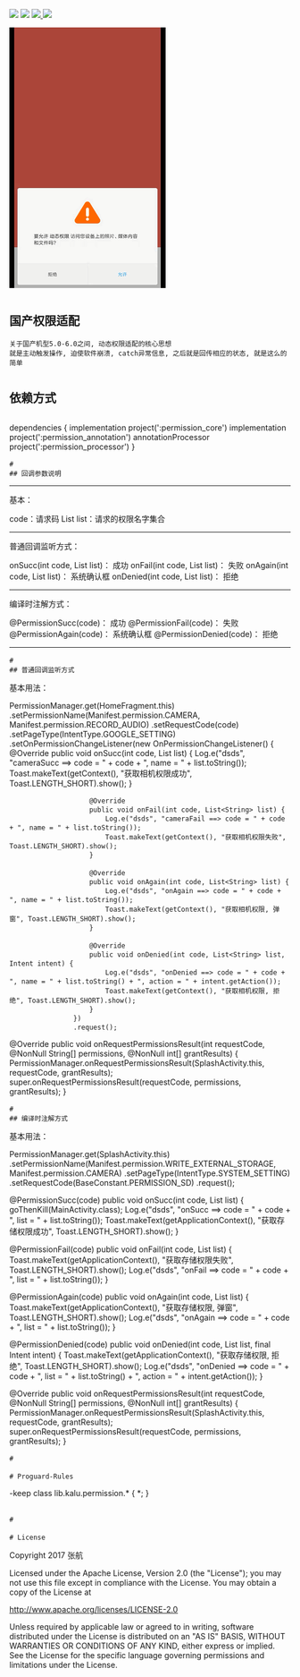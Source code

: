  ![](https://img.shields.io/badge/Build-Passing-green.svg) ![](https://img.shields.io/badge/API%20-14+-green.svg) [ ![](https://img.shields.io/badge/%E4%BD%9C%E8%80%85-%E5%BC%A0%E8%88%AA-red.svg) ](http://www.jianshu.com/u/22a5d2ee8385) ![](https://img.shields.io/badge/%E9%82%AE%E7%AE%B1-153437803@qq.com-red.svg)

![image](https://github.com/153437803/PermissionManager/blob/master/image_20180510214150.gif ) 

#
## 国产权限适配
```
关于国产机型5.0-6.0之间, 动态权限适配的核心思想
就是主动触发操作, 迫使软件崩溃, catch异常信息, 之后就是回传相应的状态, 就是这么的简单
```
#
## 依赖方式
```
```
dependencies {
    implementation project(':permission_core')
    implementation project(':permission_annotation')
    annotationProcessor project(':permission_processor')
}
```
#
## 回调参数说明
```
----------------------------------------------------------------------------------

基本：

code：请求码
List<String> list：请求的权限名字集合

----------------------------------------------------------------------------------

普通回调监听方式：

onSucc(int code, List<String> list)： 成功
onFail(int code, List<String> list)： 失败
onAgain(int code, List<String> list)： 系统确认框
onDenied(int code, List<String> list)： 拒绝

----------------------------------------------------------------------------------

编译时注解方式：

@PermissionSucc(code)： 成功
@PermissionFail(code)： 失败
@PermissionAgain(code)： 系统确认框
@PermissionDenied(code)： 拒绝

----------------------------------------------------------------------------------
```
#
## 普通回调监听方式
```
基本用法：

PermissionManager.get(HomeFragment.this)
                 .setPermissionName(Manifest.permission.CAMERA, Manifest.permission.RECORD_AUDIO)
                 .setRequestCode(code)
                 .setPageType(IntentType.GOOGLE_SETTING)
                 .setOnPermissionChangeListener(new OnPermissionChangeListener() {
                        @Override
                        public void onSucc(int code, List<String> list) {
                            Log.e("dsds", "cameraSucc ==> code = " + code + ", name = " + list.toString());
                            Toast.makeText(getContext(), "获取相机权限成功", Toast.LENGTH_SHORT).show();
                        }

                        @Override
                        public void onFail(int code, List<String> list) {
                            Log.e("dsds", "cameraFail ==> code = " + code + ", name = " + list.toString());
                            Toast.makeText(getContext(), "获取相机权限失败", Toast.LENGTH_SHORT).show();
                        }

                        @Override
                        public void onAgain(int code, List<String> list) {
                            Log.e("dsds", "onAgain ==> code = " + code + ", name = " + list.toString());
                            Toast.makeText(getContext(), "获取相机权限, 弹窗", Toast.LENGTH_SHORT).show();
                        }

                        @Override
                        public void onDenied(int code, List<String> list, Intent intent) {
                            Log.e("dsds", "onDenied ==> code = " + code + ", name = " + list.toString() + ", action = " + intent.getAction());
                            Toast.makeText(getContext(), "获取相机权限, 拒绝", Toast.LENGTH_SHORT).show();
                        }
                    })
                    .request();
                    
@Override
public void onRequestPermissionsResult(int requestCode, @NonNull String[] permissions, @NonNull int[] grantResults) {
    PermissionManager.onRequestPermissionsResult(SplashActivity.this, requestCode, grantResults);
    super.onRequestPermissionsResult(requestCode, permissions, grantResults);
}
```
#
## 编译时注解方式
```
基本用法：

PermissionManager.get(SplashActivity.this)
                 .setPermissionName(Manifest.permission.WRITE_EXTERNAL_STORAGE, Manifest.permission.CAMERA)
                 .setPageType(IntentType.SYSTEM_SETTING)
                 .setRequestCode(BaseConstant.PERMISSION_SD)
                 .request();
                 
@PermissionSucc(code)
public void onSucc(int code, List<String> list) {
    goThenKill(MainActivity.class);
    Log.e("dsds", "onSucc ==> code = " + code + ", list = " + list.toString());
    Toast.makeText(getApplicationContext(), "获取存储权限成功", Toast.LENGTH_SHORT).show();
}

@PermissionFail(code)
public void onFail(int code, List<String> list) {
    Toast.makeText(getApplicationContext(), "获取存储权限失败", Toast.LENGTH_SHORT).show();
    Log.e("dsds", "onFail ==> code = " + code + ", list = " + list.toString());
}

@PermissionAgain(code)
public void onAgain(int code, List<String> list) {
    Toast.makeText(getApplicationContext(), "获取存储权限, 弹窗", Toast.LENGTH_SHORT).show();
    Log.e("dsds", "onAgain ==> code = " + code + ", list = " + list.toString());
}

@PermissionDenied(code)
public void onDenied(int code, List<String> list, final Intent intent) {
    Toast.makeText(getApplicationContext(), "获取存储权限, 拒绝", Toast.LENGTH_SHORT).show();
    Log.e("dsds", "onDenied ==> code = " + code + ", list = " + list.toString() + ", action = " + intent.getAction());
}

@Override
public void onRequestPermissionsResult(int requestCode, @NonNull String[] permissions, @NonNull int[] grantResults) {
    PermissionManager.onRequestPermissionsResult(SplashActivity.this, requestCode, grantResults);
    super.onRequestPermissionsResult(requestCode, permissions, grantResults);
}
```
#

# Proguard-Rules
```
-keep class lib.kalu.permission.* {
*;
}
```

#

# License
```
Copyright 2017 张航

Licensed under the Apache License, Version 2.0 (the "License");
you may not use this file except in compliance with the License.
You may obtain a copy of the License at

   http://www.apache.org/licenses/LICENSE-2.0

Unless required by applicable law or agreed to in writing, software
distributed under the License is distributed on an "AS IS" BASIS,
WITHOUT WARRANTIES OR CONDITIONS OF ANY KIND, either express or implied.
See the License for the specific language governing permissions and
limitations under the License.

